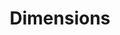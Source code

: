 ---
layout: default
bigquery: https://console.cloud.google.com/bigquery?p=covid-19-dimensions-ai&page=table&d=data&t=publications
contributors: Digital Science, https://www.digital-science.com/
cost: Free for personal, non-commercial use.
description: Dimensions contains more than 100 million publications, ranging from
  articles published in scholarly journals, books and book chapters, to preprints
  and conference proceedings. All publications are contextualized with linked data
  sets, funding, publications, patents, clinical trials, and policy documents. You
  can also view associated categories, funders, institutions, and researcher profiles.
documentation: https://docs.dimensions.ai/bigquery/index.html
last_edit: 04/07/2022, 08:31:01
location: https://www.dimensions.ai/products/free/
maintained_by: Digital Science, https://www.digital-science.com/
schema_fields:
- end_year
- active_years
- id
- kind
- jurisdiction
- date_print
- priority_date
- funding_gbp
- citations_count
- conditions
- date_imported_gbq
- funder_org_cities
- journal
- abstract
- cited_by_ids
- mesh_terms
- interventions
- funding_details
- linkout
- resulting_publication_doi
- brief_title
- language
- category_rcdc
- clinical_trial_ids
- email_address
- publication_ids
- assignee_countries
- date_inserted
- granted_date
- source_id
- funder_countries
- phase
- license
- funding_aud
- category_sdg
- category_bra
- investigators
- category_for
- resulting_publication_ids
- cpc
- acknowledgements
- eisbn
- research_org_state_codes
- research_org_state_names
- funder_org_state_codes
- funder_org_countries
- name
- current_assignee_countries
- pmcid
- publication_year
- category_hra
- isbn
- year
- associated_grant_ids
- original_abstract
- research_orgs
- labels
- category_hrcs_rac
- original_assignee_orgs
- publisher
- research_org_country_names
- filing_status
- relationships
- altmetrics
- priority_year
- title
- end_date
- original_title
- category_uoa
- original_assignee
- proceedings_title
- funding_amount
- foa_number
- funding_nzd
- funding_jpy
- status
- granted_year
- journal_lists
- category_icrp_cso
- family_id
- description
- funder_org_acronyms
- supporting_grant_ids
- gender
- aliases
- researcher_ids
- funding_cny
- registry
- pmid
- associated_publication_doi
- wikipedia_url
- research_org_cities
- research_org_countries
- citations
- assignee_orgs
- start_date
- type
- created_date
- grant_number
- established
- expiration_date
- category_icrp_ct
- start_year
- funder_org
- publication_date
- research_org_city_names
- current_assignee
- editors
- metrics
- date_online
- organisation_details
- category_hrcs_hc
- repository_url
- embargo_date
- arxiv_id
- mesh_headings
- family_members_ids
- funding_eur
- funding_currency
- citation_string
- date_normal
- original_assignee_countries
- issue
- inventor_names
- types
- application_number
- patent_ids
- pages
- filing_date
- acronyms
- funding_cad
- associated_publication_id
- expiration_year
- parent_id
- book_title
- ipcr
- volume
- associated_publication_pmid
- authors
- associated_publication_arxiv_id
- book_series_title
- funding_usd
- categories
- date_modified
- open_access_categories
- reference_ids
- repository_id
- current_assignee_orgs
- repository_name
- legal_status
- conference
- external_ids
- legal_events
- acronym
- family_count
- links
- open_access_categories_v2
- address
- funding_chf
- filing_year
- date
- doi
- subtitles
- concepts
- funder_orgs
shortname: dimensions
tags:
- scholarly literature
- patents
- funding
- clinical trials
- academic profiles
terms_of_use: 'Use of both the Dimensions COVID-19 dataset and full Dimensions dataset
  are subject to the Dimensions Terms of use: https://www.dimensions.ai/policies-terms-legal '
title: Dimensions
uuid: dcff88bd-fe6b-4fdb-8159-809bf9d7bc1c
---